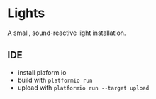 # Lights

A small, sound-reactive light installation.

## IDE

* install plaform io
* build with `platformio run`
* upload with `platformio run --target upload`
